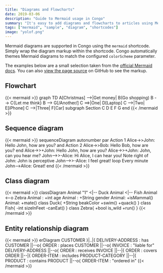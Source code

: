 ```yaml
---
title: "Diagrams and Flowcharts"
date: 2019-03-06
description: "Guide to Mermaid usage in Congo"
summary: "It's easy to add diagrams and flowcharts to articles using Mermaid."
tags: ["mermaid", "sample", "diagram", "shortcodes"]
image: "yolof.png"
---
```


Mermaid diagrams are supported in Congo using the `mermaid` shortcode. Simply wrap the diagram markup within the shortcode. Congo automatically themes Mermaid diagrams to match the configured `colorScheme` parameter.


The examples below are a small selection taken from the [official Mermaid docs](https://mermaid-js.github.io/mermaid/). You can also [view the page source](https://raw.githubusercontent.com/jpanther/congo/dev/exampleSite/content/samples/diagrams-flowcharts.md) on GitHub to see the markup.

## Flowchart

{{< mermaid >}}
graph TD
A[Christmas] -->|Get money| B(Go shopping)
B --> C{Let me think}
B --> G[/Another/]
C ==>|One| D[Laptop]
C -->|Two| E[iPhone]
C -->|Three| F[Car]
subgraph Section
C
D
E
F
G
end
{{< /mermaid >}}

## Sequence diagram

{{< mermaid >}}
sequenceDiagram
autonumber
par Action 1
Alice->>John: Hello John, how are you?
and Action 2
Alice->>Bob: Hello Bob, how are you?
end
Alice->>+John: Hello John, how are you?
Alice->>+John: John, can you hear me?
John-->>-Alice: Hi Alice, I can hear you!
Note right of John: John is perceptive
John-->>-Alice: I feel great!
loop Every minute
John-->Alice: Great!
end
{{< /mermaid >}}

## Class diagram

{{< mermaid >}}
classDiagram
Animal "1" <|-- Duck
Animal <|-- Fish
Animal <--o Zebra
Animal : +int age
Animal : +String gender
Animal: +isMammal()
Animal: +mate()
class Duck{
+String beakColor
+swim()
+quack()
}
class Fish{
-int sizeInFeet
-canEat()
}
class Zebra{
+bool is_wild
+run()
}
{{< /mermaid >}}

## Entity relationship diagram

{{< mermaid >}}
erDiagram
CUSTOMER }|..|{ DELIVERY-ADDRESS : has
CUSTOMER ||--o{ ORDER : places
CUSTOMER ||--o{ INVOICE : "liable for"
DELIVERY-ADDRESS ||--o{ ORDER : receives
INVOICE ||--|{ ORDER : covers
ORDER ||--|{ ORDER-ITEM : includes
PRODUCT-CATEGORY ||--|{ PRODUCT : contains
PRODUCT ||--o{ ORDER-ITEM : "ordered in"
{{< /mermaid >}}
